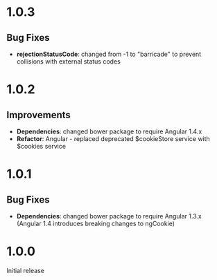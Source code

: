 # 1.0.3

## Bug Fixes

* **rejectionStatusCode**: changed from -1 to "barricade" to prevent collisions with external status codes

# 1.0.2

## Improvements

* **Dependencies**: changed bower package to require Angular 1.4.x
* **Refactor**: Angular - replaced deprecated $cookieStore service with $cookies service

# 1.0.1

## Bug Fixes

* **Dependencies**: changed bower package to require Angular 1.3.x (Angular 1.4 introduces breaking changes to ngCookie)

# 1.0.0

Initial release
